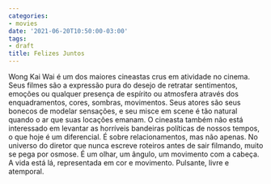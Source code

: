```yaml
---
categories:
- movies
date: '2021-06-20T10:50:00-03:00'
tags:
- draft
title: Felizes Juntos
---
```

Wong Kai Wai é um dos maiores cineastas crus em atividade no cinema. Seus filmes são a expressão pura do desejo de retratar sentimentos, emoções ou qualquer presença de espírito ou atmosfera através dos enquadramentos, cores, sombras, movimentos. Seus atores são seus bonecos de modelar sensações, e seu misce em scene é tão natural quando o ar que suas locações emanam. O cineasta também não está interessado em levantar as horríveis bandeiras políticas de nossos tempos, o que hoje é um diferencial. É sobre relacionamentos, mas não apenas. No universo do diretor que nunca escreve roteiros antes de sair filmando, muito se pega por osmose. É um olhar, um ângulo, um movimento com a cabeça. A vida está lá, representada em cor e movimento. Pulsante, livre e atemporal.
